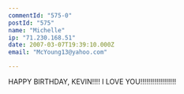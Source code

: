 ```yaml
---
commentId: "575-0"
postId: "575"
name: "Michelle"
ip: "71.230.168.51"
date: 2007-03-07T19:39:10.000Z
email: "McYoung13@yahoo.com"

---
```

<p>HAPPY BIRTHDAY, KEVIN!!!!  I LOVE YOU!!!!!!!!!!!!!!!!!!</p>